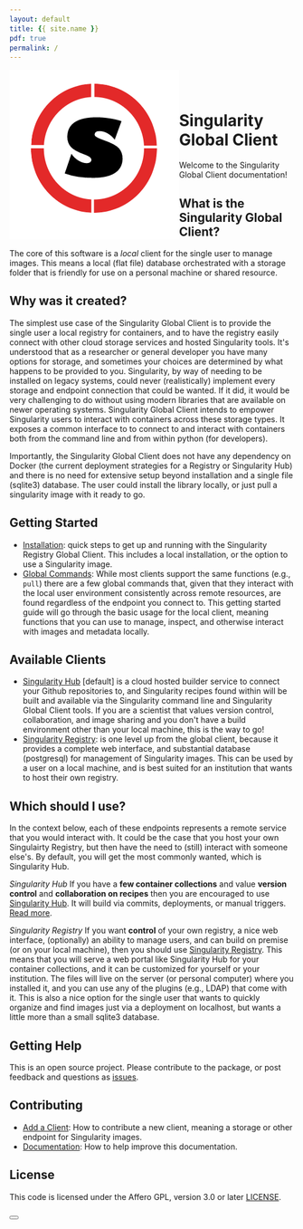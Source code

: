 ```yaml
---
layout: default
title: {{ site.name }}
pdf: true
permalink: /
---
```


<div style="float:right; margin-bottom:50px; color:#666">
</div>

<div>
    <img src="img/logo.png" style="float:left">
</div><br><br>


# Singularity Global Client
Welcome to the Singularity Global Client documentation! 

## What is the Singularity Global Client?
The core of this software is a *local* client for the single user to manage images. This means a local (flat file) database orchestrated with a storage folder that is friendly for use on a personal machine or shared resource.

## Why was it created?
The simplest use case of the Singularity Global Client is to provide the single user a local registry for containers, and to have the registry easily connect with other cloud storage services and hosted Singularity tools. It's understood that as a researcher or general developer you have many options for storage, and sometimes your choices are determined by what happens to be provided to you. Singularity, by way of needing to be installed on legacy systems, could never (realistically) implement every storage and endpoint connection that could be wanted. If it did, it would be very challenging to do without using modern libraries that are available on newer operating systems. Singularity Global Client intends to empower Singularity users to interact with containers across these storage types. It exposes a common interface to to connect to and interact with containers both from the command line and from within python (for developers).

Importantly, the Singularity Global Client does not have any dependency on Docker (the current deployment strategies for a Registry or Singularity Hub) and there is no need for extensive setup beyond installation and a single file (sqlite3) database. The user could install the library locally, or just pull a singularity image with it ready to go.

## Getting Started
 - [Installation](install): quick steps to get up and running with the Singularity Registry Global Client. This includes a local installation, or the option to use a Singularity image.
 - [Global Commands](commands): While most clients support the same functions (e.g., `pull`) there are a few global commands that, given that they interact with the local user environment consistently across remote resources, are found regardless of the endpoint you connect to. This getting started guide will go through the basic usage for the local client, meaning functions that you can use to manage, inspect, and otherwise interact with images and metadata locally.

## Available Clients
 - [Singularity Hub](https://www.singularity-hub.org) [default] is a cloud hosted builder service to connect your Github repositories to, and Singularity recipes found within will be built and available via the Singularity command line and Singularity Global Client tools. If you are a scientist that values version control, collaboration, and image sharing and you don't have a build environment other than your local machine, this is the way to go!
 - [Singularity Registry](registry-client): is one level up from the global client, because it provides a complete web interface, and substantial database (postgresql) for management of Singularity images. This can be used by a user on a local machine, and is best suited for an institution that wants to host their own registry.

## Which should I use?
In the context below, each of these endpoints represents a remote service that you would interact with. It could be the case that you host your own Singulairty Registry, but then have the need to (still) interact with someone else's. By default, you will get the most commonly wanted, which is Singularity Hub.

*Singularity Hub*
If you have a **few container collections** and value **version control** and **collaboration on recipes** then you are encouraged to use [Singularity Hub](https://www.singularity-hub.org). It will build via commits, deployments, or manual triggers. [Read more](clients/hub.md). 

*Singularity Registry*
If you want **control** of your own registry, a nice web interface, (optionally) an ability to manage users, and can build on premise (or on your local machine), then you should use [Singularity Registry](https://www.github.com/singularityhub/sregistry). This means that you will serve a web portal like Singularity Hub for your container collections, and it can be customized for yourself or your institution. The files will live on the server (or personal computer) where you installed it, and you can use any of the plugins (e.g., LDAP) that come with it. This is also a nice option for the single user that wants to quickly organize and find images just via a deployment on localhost, but wants a little more than a small sqlite3 database.

## Getting Help
This is an open source project. Please contribute to the package, or post feedback and questions as <a href="https://github.com/singularityhub/sregistry-cli" target="_blank">issues</a>.

## Contributing
 - [Add a Client](contributing/client.md): How to contribute a new client, meaning a storage or other endpoint for Singularity images.
 - [Documentation](contributing/docs.md): How to help improve this documentation.

## License

This code is licensed under the Affero GPL, version 3.0 or later [LICENSE](LICENSE).


<div>
    <a href="/sregistry-cli/getting-started"><button class="next-button btn btn-primary"><i class="fa fa-chevron-right"></i> </button></a>
</div><br>
